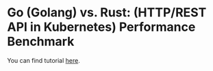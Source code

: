 # Go (Golang) vs. Rust: (HTTP/REST API in Kubernetes) Performance Benchmark

You can find tutorial [here](https://youtu.be/QWLyIBkBrl0).
